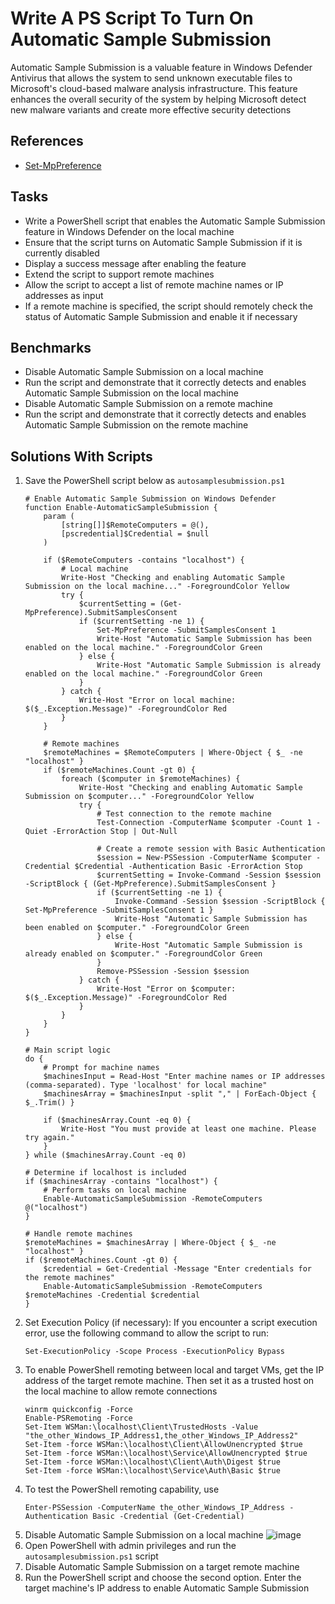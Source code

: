 # Write A PS Script To Turn On Automatic Sample Submission
Automatic Sample Submission is a valuable feature in Windows Defender Antivirus that allows the system to send unknown executable files to Microsoft's cloud-based malware analysis infrastructure. This feature enhances the overall security of the system by helping Microsoft detect new malware variants and create more effective security detections

## References
- [Set-MpPreference](https://learn.microsoft.com/en-us/powershell/module/defender/set-mppreference?view=windowsserver2022-ps&viewFallbackFrom=win10-ps)


## Tasks
- Write a PowerShell script that enables the Automatic Sample Submission feature in Windows Defender on the local machine
- Ensure that the script turns on Automatic Sample Submission if it is currently disabled
- Display a success message after enabling the feature
- Extend the script to support remote machines
- Allow the script to accept a list of remote machine names or IP addresses as input
- If a remote machine is specified, the script should remotely check the status of Automatic Sample Submission and enable it if necessary


## Benchmarks
- Disable Automatic Sample Submission on a local machine
- Run the script and demonstrate that it correctly detects and enables Automatic Sample Submission on the local machine
- Disable Automatic Sample Submission on a remote machine
- Run the script and demonstrate that it correctly detects and enables Automatic Sample Submission on the remote machine


## Solutions With Scripts
1. Save the PowerShell script below as `autosamplesubmission.ps1`
    ```
    # Enable Automatic Sample Submission on Windows Defender
    function Enable-AutomaticSampleSubmission {
        param (
            [string[]]$RemoteComputers = @(),
            [pscredential]$Credential = $null
        )
    
        if ($RemoteComputers -contains "localhost") {
            # Local machine
            Write-Host "Checking and enabling Automatic Sample Submission on the local machine..." -ForegroundColor Yellow
            try {
                $currentSetting = (Get-MpPreference).SubmitSamplesConsent
                if ($currentSetting -ne 1) {
                    Set-MpPreference -SubmitSamplesConsent 1
                    Write-Host "Automatic Sample Submission has been enabled on the local machine." -ForegroundColor Green
                } else {
                    Write-Host "Automatic Sample Submission is already enabled on the local machine." -ForegroundColor Green
                }
            } catch {
                Write-Host "Error on local machine: $($_.Exception.Message)" -ForegroundColor Red
            }
        }
    
        # Remote machines
        $remoteMachines = $RemoteComputers | Where-Object { $_ -ne "localhost" }
        if ($remoteMachines.Count -gt 0) {
            foreach ($computer in $remoteMachines) {
                Write-Host "Checking and enabling Automatic Sample Submission on $computer..." -ForegroundColor Yellow
                try {
                    # Test connection to the remote machine
                    Test-Connection -ComputerName $computer -Count 1 -Quiet -ErrorAction Stop | Out-Null
    
                    # Create a remote session with Basic Authentication
                    $session = New-PSSession -ComputerName $computer -Credential $Credential -Authentication Basic -ErrorAction Stop
                    $currentSetting = Invoke-Command -Session $session -ScriptBlock { (Get-MpPreference).SubmitSamplesConsent }
                    if ($currentSetting -ne 1) {
                        Invoke-Command -Session $session -ScriptBlock { Set-MpPreference -SubmitSamplesConsent 1 }
                        Write-Host "Automatic Sample Submission has been enabled on $computer." -ForegroundColor Green
                    } else {
                        Write-Host "Automatic Sample Submission is already enabled on $computer." -ForegroundColor Green
                    }
                    Remove-PSSession -Session $session
                } catch {
                    Write-Host "Error on $computer: $($_.Exception.Message)" -ForegroundColor Red
                }
            }
        }
    }
    
    # Main script logic
    do {
        # Prompt for machine names
        $machinesInput = Read-Host "Enter machine names or IP addresses (comma-separated). Type 'localhost' for local machine"
        $machinesArray = $machinesInput -split "," | ForEach-Object { $_.Trim() }
    
        if ($machinesArray.Count -eq 0) {
            Write-Host "You must provide at least one machine. Please try again."
        }
    } while ($machinesArray.Count -eq 0)
    
    # Determine if localhost is included
    if ($machinesArray -contains "localhost") {
        # Perform tasks on local machine
        Enable-AutomaticSampleSubmission -RemoteComputers @("localhost")
    }
    
    # Handle remote machines
    $remoteMachines = $machinesArray | Where-Object { $_ -ne "localhost" }
    if ($remoteMachines.Count -gt 0) {
        $credential = Get-Credential -Message "Enter credentials for the remote machines"
        Enable-AutomaticSampleSubmission -RemoteComputers $remoteMachines -Credential $credential
    }
    ```
2. Set Execution Policy (if necessary): If you encounter a script execution error, use the following command to allow the script to run:
   ```
   Set-ExecutionPolicy -Scope Process -ExecutionPolicy Bypass
   ```
3. To enable PowerShell remoting between local and target VMs, get the IP address of the target remote machine. Then set it as a trusted host on the local machine to allow remote connections
   ```
   winrm quickconfig -Force
   Enable-PSRemoting -Force
   Set-Item WSMan:\localhost\Client\TrustedHosts -Value "the_other_Windows_IP_Address1,the_other_Windows_IP_Address2"
   Set-Item -force WSMan:\localhost\Client\AllowUnencrypted $true
   Set-Item -force WSMan:\localhost\Service\AllowUnencrypted $true
   Set-Item -force WSMan:\localhost\Client\Auth\Digest $true
   Set-Item -force WSMan:\localhost\Service\Auth\Basic $true
   ```
4. To test the PowerShell remoting capability, use
   ```
   Enter-PSSession -ComputerName the_other_Windows_IP_Address -Authentication Basic -Credential (Get-Credential)
   ```
5. Disable Automatic Sample Submission on a local machine
   ![image](https://github.com/user-attachments/assets/ed5b1656-ab83-4d49-888b-65bd7cc08819)
7. Open PowerShell with admin privileges and run the `autosamplesubmission.ps1` script
8. Disable Automatic Sample Submission on a target remote machine
9. Run the PowerShell script and choose the second option. Enter the target machine's IP address to enable Automatic Sample Submission
   
